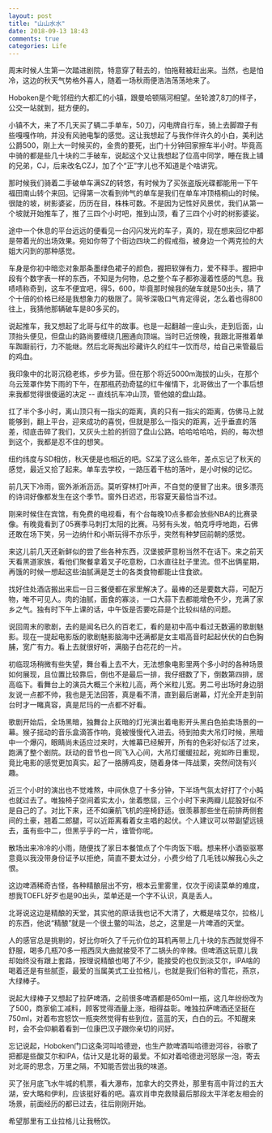 ```yaml
---
layout: post
title: "山山水水"
date: 2018-09-13 18:43
comments: true
categories: Life
---
```


周末时候人生第一次踏进剧院，特意穿了鞋去的，怕拖鞋被赶出来。当然，也是怕冷，这边的秋天气势格外喜人，随着一场秋雨便浩浩荡荡地来了。

Hoboken是个毗邻纽约大都汇的小镇，跟曼哈顿隔河相望。坐轮渡7,8刀的样子，公交一站就到，挺方便的。

小镇不大，来了不几天买了辆二手单车，50刀，闪电牌自行车，骑上去脚蹬子有些嘎嘎作响，并没有风驰电掣的感觉。这让我想起了与我作伴许久的小白，美利达公爵500，刚上大一时候买的，金贵的要死，出门十分钟回家擦车半小时。毕竟高中骑的都是些几十块的二手破车，说起这个又让我想起了位高中同学，睡在我上铺的兄弟，CJ，后来改名CZJ，加了个“正”字儿也不知道是个啥讲究。

<!--more-->

那时候我们骑着二手破单车满SZ的转悠，有时候为了买张盗版光碟都能用一下午福田南山转个来回。记得第一次看到帅气的单车是我们在单车冲顶梧桐山的时候。很陡的坡，树影婆娑，历历在目，株株可数。不是因为记性好风景优，我们从第一个坡就开始推车了，推了三四个小时吧，推到山顶，看了三四个小时的树影婆娑。

途中一个休息的平台远远的便看见一台闪闪发光的车子，真的，现在想来回忆中都是带着光的出场效果。宛如你带了个街边四块二的假戒指，被身边一个两克拉的大姐大闪到的那种感觉。

车身是你初中暗恋对象那条墨绿色裙子的颜色，握把软弹有力，爱不释手。握把中段有个数字表一样的东西，不知是为何物，总之整个车子都弥漫着性感的气息。我啧啧称奇到，这车不便宜吧，得5，600，毕竟那时候我的破车就是50出头，猜了个十倍的价格已经是我想象力的极限了。简爷深吸口气肯定得说，怎么着也得800往上，我猜他那辆破车是80多买的。

说起推车，我又想起了北哥与红牛的故事。也是一起翻越一座山头，走到后面，山顶抬头便见，但盘山的路尚要缠绕几圈通向顶端。当时已近傍晚，我跟北哥推着单车踟蹰前行，力不能继。然后北哥掏出珍藏许久的红牛一饮而尽，给自己来管最后的鸡血。

我印象中的北哥沉稳老练，步步为营。但在那个将近5000m海拔的山头，在那个乌云笼罩作势下雨的下午，在那瓶药劲奇猛的红牛催情下，北哥做出了一个事后想来我都觉得很傻逼的决定 -- 直线抗车冲山顶，管他娘的盘山路。

扛了半个多小时，离山顶只有一指尖的距离，真的只有一指尖的距离，仿佛马上就能够到，翻上平台，迎来成功的喜悦，但就是那么一指尖的距离，近乎垂直的落差，彻底击碎了我们，又灰头土脸的折回了盘山公路。哈哈哈哈哈，妈的，每次想到这个，我都是忍不住的想笑。

纽约纬度与SD相仿，秋天便是也相近的吧。SZ呆了这么些年，差点忘记了秋天的感觉，最近又拾了起来。单车去学校，一路压着干枯的落叶，是小时候的记忆。

前几天下冷雨，窗外淅淅沥沥。莫听穿林打叶声，不自觉的便冒了出来。很多漂亮的诗词好像都发生在这个季节。窗外日迟迟，形容夏天最恰当不过。

刚来时候住在宾馆，有免费的电视看，有个台每晚10点多都会放些NBA的比赛录像。有晚竟看到了05赛季马刺打太阳的比赛。马努有头发，帕克呼呼地跑，石佛还敢在场下笑，另一边纳什和小斯玩得不亦乐乎，突然有种梦回前朝的感觉。

来这儿前几天还新鲜似的尝了些各种东西，汉堡披萨意粉当然不在话下。来之前天天看黑道家族，看他们聚餐拿着叉子吃意粉，口水直往肚子里流。但不出俩星期，再饿的时候一想起这些油腻满是芝士的各类食物都能止住食欲。

找好住处酒店搬出来后一日三餐便都在家里解决了。最棒的还是要数大蒜，可配万物，唯不可见人。肉的油腻，面食的寡淡，一口大蒜下去都能增色不少，充满了家乡之气。独有时下午上课的话，中午饭是否要吃蒜是个比较纠结的问题。

说回周末的歌剧，去的是闻名已久的百老汇，看的是初中高中看过无数遍的歌剧魅影。现在一提起电影版的歌剧魅影脑海中还满都是女主唱高音时起起伏伏的白色胸脯，宽广有力。看上去就很好听，满脑子白花花的一片。

初临现场稍微有些失望，舞台看上去不大，无法想象电影里两个多小时的各种场景如何展现，且位置比较靠后，倒也不是最后一排，我仔细数了下，倒数第四排，居高临下。看舞台上的演员大概三个米粒儿高，两个米粒儿宽。男二号出场时身边朋友说一点都不帅，我也是无法回答，真是看不清，直到最后谢幕，灯光全开走到前台时才一睹真容，真是尼玛的一点都不好看。

歌剧开始后，全场黑暗，独舞台上灰暗的灯光演出着电影开头黑白色拍卖场景的一幕。猴子摇动的音乐盒滴答作响，竟被慢慢代入进去。待到拍卖大吊灯时候，黑暗中一个爆闪，眼睛尚未适应过来时，大帷幕已经解开，所有的色彩好似活了过来，跑满了整个剧院。跃动的音节也一同飞入心间，大吊灯缓缓拉起，宛如昨日重现，竟比电影的感觉更加真实。起了一胳膊鸡皮，随着身体一阵战栗，突然间饶有兴趣。

近三个小时的演出也不觉难熬，中间休息了十多分钟，下半场气氛太好打了个小盹也就过去了。唯独椅子空间着实太小，坐着憋屈，三个小时下来两瓣儿屁股好似不是自己的了。对比下来，还不如廉航飞机的座椅舒适。很羡慕那些坐在前排两侧套间的土豪，翘着二郎腿，可以近距离看着女主唱的起伏。个人建议可以带副望远镜去，虽有些中二，但黑乎乎的一片，谁管你呢。

散场出来冷冷的小雨，随便找了家日本餐馆点了个牛肉饭下咽。想来杯小酒驱驱寒意竟以我没带身份证予以拒绝，简直不要太过分，小费少给了几毛钱以解我心头之恨。

这边啤酒稀奇古怪，各种精酿层出不穷，根本云里雾里，仅次于阅读菜单的难度，想我TOEFL好歹也是90出头，菜单还是一个字不认识，真是丢人。

北哥说这边是精酿的天堂，其实他的原话我也记不大清了，大概是啥艾尔，拉格儿的东西，他说“精酿”就是一个很土鳖的叫法，总之，这里是一片啤酒的天堂。

人的感官总是挑剔的，好比你听久了千元价位的耳机再带上几十块的东西就觉得不舒服，喝多几瓶70多一瓶西凤大曲就接受不了二锅头的辛辣。但啤酒这玩意儿我却始终没有跟上套路，按理说精酿也喝了不少，能接受的也仅到淡艾尔，IPA啥的喝着还是有些腻歪，最爱的当属美式工业拉格儿，也就是我们俗称的雪花，燕京，大绿棒子。

说起大绿棒子又想起了拉萨啤酒，之前很多啤酒都是650ml一瓶，这几年纷纷改为了500，商家偷工减料，顾客觉得酒量上涨，相得益彰。唯独拉萨啤酒还坚挺在750ml，对着布宫怒饮一瓶突然觉得有些到位，蓝蓝的天，白白的云。不知醒来时，会不会仰躺着看到一位康巴汉子跟你亲切的问好。

忘记说起，Hoboken门口这条河叫哈德逊，也生产款啤酒叫哈德逊河谷，谷歌了把都是些酸艾尔和IPA，估计又是北哥的最爱。不如对着哈德逊河怒尿一泡，寄去对北哥的思念，万里之隔，不知能否尝出我的味道。

买了张月底飞水牛城的机票，看大瀑布，加拿大的交界处，那里有高中背过的五大湖，安大略和伊利，应该挺好看的吧。喜欢肖申克救赎最后那段太平洋老友相会的场景，前面经历的都已过去，往后刚刚开始。

希望那里有工业拉格儿让我畅饮。
























